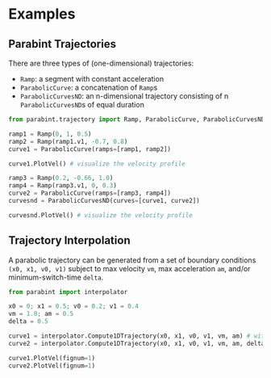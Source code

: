 # Examples
## Parabint Trajectories

There are three types of (one-dimensional) trajectories:
 - `Ramp`: a segment with constant acceleration
 - `ParabolicCurve`: a concatenation of `Ramp`s
 - `ParabolicCurvesND`: an n-dimensional trajectory consisting of n `ParabolicCurvesND`s of equal duration
```python
from parabint.trajectory import Ramp, ParabolicCurve, ParabolicCurvesND

ramp1 = Ramp(0, 1, 0.5)
ramp2 = Ramp(ramp1.v1, -0.7, 0.8)
curve1 = ParabolicCurve(ramps=[ramp1, ramp2])

curve1.PlotVel() # visualize the velocity profile

ramp3 = Ramp(0.2, -0.66, 1.0)
ramp4 = Ramp(ramp3.v1, 0, 0.3)
curve2 = ParabolicCurve(ramps=[ramp3, ramp4])
curvesnd = ParabolicCurvesND(curves=[curve1, curve2])

curvesnd.PlotVel() # visualize the velocity profile
```
## Trajectory Interpolation

A parabolic trajectory can be generated from a set of boundary conditions `(x0, x1, v0, v1)` subject to max velocity `vm`, max acceleration `am`, and/or minimum-switch-time `delta`.
```python
from parabint import interpolator

x0 = 0; x1 = 0.5; v0 = 0.2; v1 = 0.4
vm = 1.0; am = 0.5
delta = 0.5

curve1 = interpolator.Compute1DTrajectory(x0, x1, v0, v1, vm, am) # without minimum-switch-time
curve2 = interpolator.Compute1DTrajectory(x0, x1, v0, v1, vm, am, delta) # with minimum-switch-time

curve1.PlotVel(fignum=1)
curve2.PlotVel(fignum=1)
```
